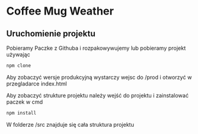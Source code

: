 # Coffee Mug Weather

## Uruchomienie projektu
Pobieramy Paczke z Githuba i rozpakowywujemy lub pobieramy projekt używając
```bash
npm clone
```
Aby zobaczyć wersje produkcyjną wystarczy wejsc do /prod i otworzyć w przegladarce index.html

Aby zobaczyć strukture projektu należy wejść do projektu i zainstalować paczek w cmd
```bash
npm install
```
W folderze /src znajduje się cała struktura projektu
